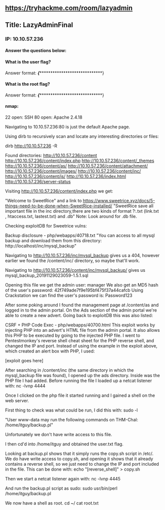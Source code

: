 ## https://tryhackme.com/room/lazyadmin
## Title: LazyAdminFinal
### IP: 10.10.57.236

#### Answer the questions below:

#### What is the user flag?
Answer format: ***{********************************}

#### What is the root flag?
Answer format: ***{********************************}


#### nmap:
22 open: SSH
80 open: Apache 2.4.18

Navigating to 10.10.57.236:80 is just the default Apache page.

Using dirb to recursively scan and locate any interesting directories or files:

dirb http://10.10.57.236 -R

Found directories:
http://10.10.57.236/content
  http://10.10.57.236/content/index.php
  http://10.10.57.236/content/_themes
  http://10.10.57.236/content/as/
  http://10.10.57.236/content/attachment/
  http://10.10.57.236/content/images/
  http://10.10.57.236/content/inc/
  http://10.10.57.236/content/js/
http://10.10.57.236/index.html
http://10.10.57.236/server-status

Visiting http://10.10.57.236/content/index.php we get:

"Welcome to SweetRice" and a link to https://www.sweetrice.xyz/docs/5-things-need-to-be-done-when-SweetRice-installed/
"SweetRice save all important file in the inc directory,there are two kinds of format ?:.txt (link.txt , htaccess.txt, lastest.txt) and .db"
Note: Look around for .db file.
  
Checking exploitDB for Sweetrice vulns:

Backup disclosure - php/webapps/40718.txt
"You can access to all mysql backup and download them from this directory: http://localhost/inc/mysql_backup"

Navigating to http://10.10.57.236/inc/mysql_backup gives us a 404, however earlier we found the /content/inc/ directory, so maybe that'll work.

Navigating to http://10.10.57.236/content/inc/mysql_backup/ gives us mysql_backup_20191129023059-1.5.1.sql

Opening this file we get the admin user: manager
We also get an MD5 hash of the user's password: 42f749ade7f9e195bf475f37a44cafcb
Using Crackstation we can find the user's password is: Password123

After some poking around I found the management page at /content/as and logged in to the admin portal.
On the Ads section of the admin portal we're able to create a new advert. Going back to exploitDB this was also listed:

CSRF + PHP Code Exec - php/webapps/40700.html
This exploit works by injecting PHP into an advert's HTML file from the admin portal. It also allows this PHP to be executed by going to the injected PHP file.
I went to Pentestmonkey's reverse shell cheat sheet for the PHP reverse shell, and changed the IP and port.
Instead of using the example in the exploit above, which created an alert box with PHP, I used:
<html>
<body>
[exploit goes here]
</body>
</html>

After searching in /content/inc (the same directory in which the mysql_backup file was found), I opened up the ads directory.
Inside was the PHP file I had added.
Before running the file I loaded up a netcat listener with:
nc -lvnp 4444

Once I clicked on the php file it started running and I gained a shell on the web server.

First thing to check was what could be run, I did this with:
sudo -l

"User www-data may run the following commands on THM-Chal:
  /home/itguy/backup.pl"
  
Unfortunately we don't have write access to this file.
 
I then cd'd into /home/itguy and obtained the user.txt flag.

Looking at backup.pl shows that it simply runs the copy.sh script in /etc/.
We do have write access to copy.sh, and opening it shows that it already contains a reverse shell, so we just need to change the IP and port included in the file.
This can be done with:
echo "[reverse_shell]" > copy.sh

Then we start a netcat listener again with:
nc -lvnp 4445

And run the backup.pl script as sudo:
sudo usr/bin/perl /home/itguy/backup.pl

We now have a shell as root.
cd ~/
cat root.txt
